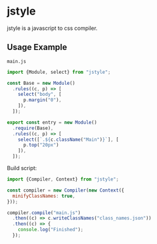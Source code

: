 # jstyle

jstyle is a javascript to css compiler.

## Usage Example

`main.js`

```js
import {Module, select} from "jstyle";

const Base = new Module()
  .rules((c, p) => [
    select("body", [
      p.margin("0"),
    ]),
  ]);

export const entry = new Module()
  .require(Base),
  .rules((c, p) => [
    select([`.${c.className("Main")}`], [
      p.top("20px")
    ]),
  ]);
```

Build script:

```js
import {Compiler, Context} from "jstyle";

const compiler = new Compiler(new Context({
  minifyClassNames: true,
}));

compiler.compile("main.js")
  .then((c) => c.writeClassNames("class_names.json"))
  .then((c) => {
    console.log("Finished");
  });
```
